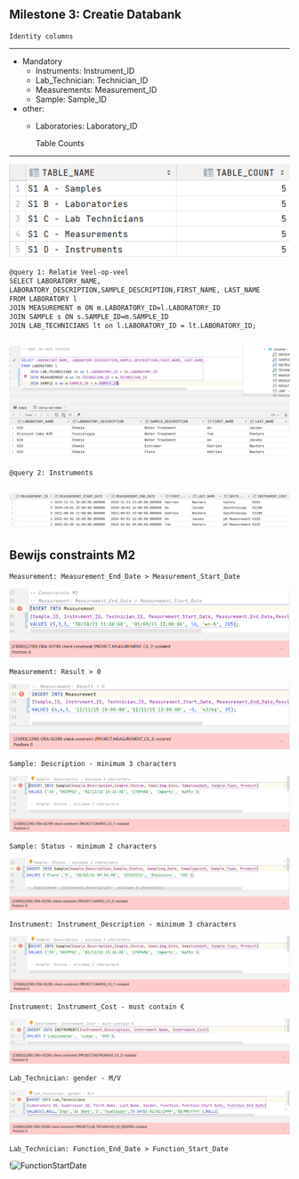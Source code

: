Milestone 3: Creatie Databank
---

    Identity columns
---
- Mandatory
    - Instruments: Instrument_ID
    - Lab_Technician: Technician_ID
    - Measurements: Measurement_ID
    - Sample: Sample_ID
- other:
    - Laboratories: Laboratory_ID


      Table Counts
---
![TableCount](/D5_QUERY/S1/Screenshots/TableCount.png)

    @query 1: Relatie Veel-op-veel
    SELECT LABORATORY_NAME, LABORATORY_DESCRIPTION,SAMPLE_DESCRIPTION,FIRST_NAME, LAST_NAME
    FROM LABORATORY l
    JOIN MEASUREMENT m ON m.LABORATORY_ID=l.LABORATORY_ID
    JOIN SAMPLE s ON s.SAMPLE_ID=m.SAMPLE_ID
    JOIN LAB_TECHNICIANS lt on l.LABORATORY_ID = lt.LABORATORY_ID;

![VeelOpVeel](/D5_QUERY/S1/Screenshots/BEwijs_Veel_op_Veel.png)
--- 


    @query 2: Instruments 

![Instruments](/D5_QUERY/S1/Screenshots/Bewijs_Niet_Eerder_Getoond.png)
--- 

Bewijs constraints M2
---
    Measurement: Measurement_End_Date > Measurement_Start_Date
![MeasurementDate](/D5_QUERY/S1/Screenshots/Bewijs_Measurement_Start_End_Date.png)

    Measurement: Result > 0
![MeasurementResult](/D5_QUERY/S1/Screenshots/Bewijs_Measurement_Result.png)

    Sample: Description - minimum 3 characters
![SampleDescription](/D5_QUERY/S1/Screenshots/Bewijs_Sample_Description.png)

    Sample: Status - minimum 2 characters
![SampleStatus](/D5_QUERY/S1/Screenshots/Bewijs_Sample_Status.png)

    Instrument: Instrument_Description - minimum 3 characters
![SampleDescription](/D5_QUERY/S1/Screenshots/Bewijs_Sample_Description.png)

    Instrument: Instrument_Cost - must contain €
![InstrumentCost](/D5_QUERY/S1/Screenshots/Bewijs_Instrument_Cost.png)

    Lab_Technician: gender - M/V
![Gender](/D5_QUERY/S1/Screenshots/Bewijs_Lab_Technician_Gender.png)

    Lab_Technician: Function_End_Date > Function_Start_Date
!![FunctionStartDate](/D5_QUERY/S1/Screenshots/Bewijs_Lab_Technician_Function_Start_End_Date.png)